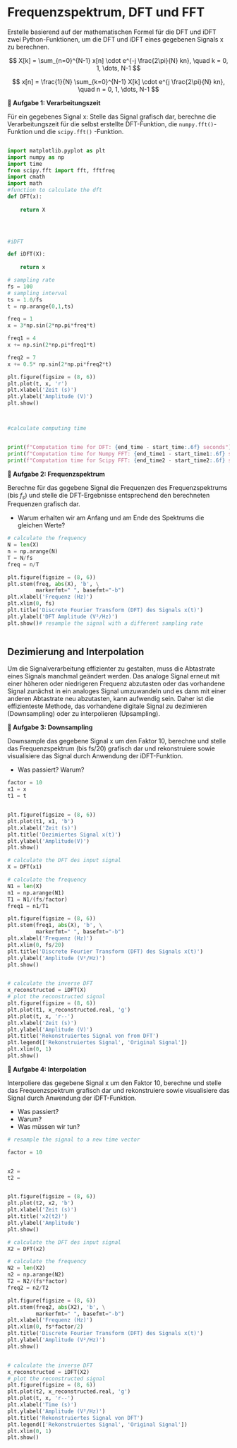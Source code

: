 # Frequenzspektrum, DFT und FFT

Erstelle basierend auf der mathematischen Formel für die DFT und iDFT zwei Python-Funktionen, um die DFT und iDFT eines gegebenen Signals 
x zu berechnen.

$$ X[k] = \sum_{n=0}^{N-1} x[n] \cdot e^{-j \frac{2\pi}{N} kn}, \quad k = 0, 1, \dots, N-1 $$

$$ x[n] = \frac{1}{N} \sum_{k=0}^{N-1} X[k] \cdot e^{j \frac{2\pi}{N} kn}, \quad n = 0, 1, \dots, N-1 $$


**📝  Aufgabe 1: Verarbeitungszeit**

Für ein gegebenes Signal x: Stelle das Signal grafisch dar, berechne die Verarbeitungszeit für die selbst erstellte DFT-Funktion, die `numpy.fft()`-Funktion und die `scipy.fft()` -Funktion.


```python

import matplotlib.pyplot as plt
import numpy as np
import time
from scipy.fft import fft, fftfreq
import cmath
import math
#function to calculate the dft
def DFT(x): 
   
    return X

    


#iDFT

def iDFT(X):
    
    return x

# sampling rate
fs = 100
# sampling interval
ts = 1.0/fs
t = np.arange(0,1,ts)

freq = 1
x = 3*np.sin(2*np.pi*freq*t)

freq1 = 4
x += np.sin(2*np.pi*freq1*t)

freq2 = 7   
x += 0.5* np.sin(2*np.pi*freq2*t)

plt.figure(figsize = (8, 6))
plt.plot(t, x, 'r')
plt.xlabel('Zeit (s)')
plt.ylabel('Amplitude (V)')
plt.show()



#calculate computing time


print(f"Computation time for DFT: {end_time - start_time:.6f} seconds")
print(f"Computation time for Numpy FFT: {end_time1 - start_time1:.6f} seconds")
print(f"Computation time for Scipy FFT: {end_time2 - start_time2:.6f} seconds")


```

**📝  Aufgabe 2: Frequenzspektrum**

Berechne für das gegebene Signal die Frequenzen des Frequenzspektrums (bis $f_s$) und stelle die DFT-Ergebnisse entsprechend den berechneten Frequenzen grafisch dar.
- Warum erhalten wir am Anfang und am Ende des Spektrums die gleichen Werte?


```python
# calculate the frequency
N = len(X)
n = np.arange(N)
T = N/fs
freq = n/T 

plt.figure(figsize = (8, 6))
plt.stem(freq, abs(X), 'b', \
         markerfmt=" ", basefmt="-b")
plt.xlabel('Frequenz (Hz)')
plt.xlim(0, fs)
plt.title('Discrete Fourier Transform (DFT) des Signals x(t)')
plt.ylabel('DFT Amplitude (V²/Hz)')
plt.show()# resample the signal with a different sampling rate
 
```

## Dezimierung and Interpolation

Um die Signalverarbeitung effizienter zu gestalten, muss die Abtastrate eines Signals manchmal geändert werden. Das analoge Signal erneut mit einer höheren oder niedrigeren Frequenz abzutasten oder das vorhandene Signal zunächst in ein analoges Signal umzuwandeln und es dann mit einer anderen Abtastrate neu abzutasten, kann aufwendig sein. Daher ist die effizienteste Methode, das vorhandene digitale Signal zu dezimieren (Downsampling) oder zu interpolieren (Upsampling).

**📝  Aufgabe 3: Downsampling**

Downsample das gegebene Signal x um den Faktor 10, berechne und stelle das Frequenzspektrum (bis fs/20) grafisch dar und rekonstruiere sowie visualisiere das Signal durch Anwendung der iDFT-Funktion.
- Was passiert? Warum?


```python
factor = 10
x1 = x
t1 = t


plt.figure(figsize = (8, 6))
plt.plot(t1, x1, 'b')
plt.xlabel('Zeit (s)')
plt.title('Dezimiertes Signal x(t)')
plt.ylabel('Amplitude(V)')
plt.show()

# calculate the DFT des input signal
X = DFT(x1)

# calculate the frequency
N1 = len(X)
n1 = np.arange(N1)
T1 = N1/(fs/factor)
freq1 = n1/T1 

plt.figure(figsize = (8, 6))
plt.stem(freq1, abs(X), 'b', \
         markerfmt=" ", basefmt="-b")
plt.xlabel('Frequenz (Hz)')
plt.xlim(0, fs/20)
plt.title('Discrete Fourier Transform (DFT) des Signals x(t)')
plt.ylabel('Amplitude (V²/Hz)')
plt.show()


# calculate the inverse DFT
x_reconstructed = iDFT(X)
# plot the reconstructed signal
plt.figure(figsize = (8, 6))
plt.plot(t1, x_reconstructed.real, 'g')
plt.plot(t, x, 'r--')
plt.xlabel('Zeit (s)')
plt.ylabel('Amplitude (V)')
plt.title('Rekonstruiertes Signal von from DFT')
plt.legend(['Rekonstruiertes Signal', 'Original Signal'])
plt.xlim(0, 1)
plt.show()

```

**📝  Aufgabe 4: Interpolation**

Interpoliere das gegebene Signal x um den Faktor 10, berechne und stelle das Frequenzspektrum grafisch dar und rekonstruiere sowie visualisiere das Signal durch Anwendung der iDFT-Funktion.
- Was passiert? 
- Warum?
- Was müssen wir tun?


```python
# resample the signal to a new time vector

factor = 10


x2 = 
t2 = 


plt.figure(figsize = (8, 6))
plt.plot(t2, x2, 'b')
plt.xlabel('Zeit (s)')
plt.title('x2(t2)')
plt.ylabel('Amplitude')
plt.show()

# calculate the DFT des input signal
X2 = DFT(x2)

# calculate the frequency
N2 = len(X2)
n2 = np.arange(N2)
T2 = N2/(fs*factor)
freq2 = n2/T2 

plt.figure(figsize = (8, 6))
plt.stem(freq2, abs(X2), 'b', \
         markerfmt=" ", basefmt="-b")
plt.xlabel('Frequenz (Hz)')
plt.xlim(0, fs*factor/2)
plt.title('Discrete Fourier Transform (DFT) des Signals x(t)')
plt.ylabel('Amplitude (V²/Hz)')
plt.show()


# calculate the inverse DFT
x_reconstructed = iDFT(X2)
# plot the reconstructed signal
plt.figure(figsize = (8, 6))
plt.plot(t2, x_reconstructed.real, 'g')
plt.plot(t, x, 'r--')
plt.xlabel('Time (s)')
plt.ylabel('Amplitude (V²/Hz)')
plt.title('Rekonstruiertes Signal von DFT')
plt.legend(['Rekonstruiertes Signal', 'Original Signal'])
plt.xlim(0, 1)
plt.show()
```
